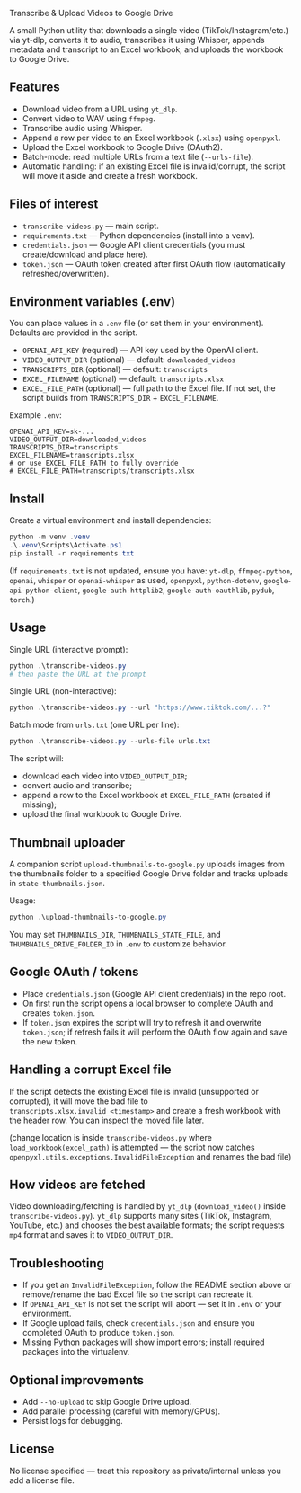 Transcribe & Upload Videos to Google Drive

A small Python utility that downloads a single video (TikTok/Instagram/etc.) via yt-dlp, converts it to audio, transcribes it using Whisper, appends metadata and transcript to an Excel workbook, and uploads the workbook to Google Drive.

## Features
- Download video from a URL using `yt_dlp`.
- Convert video to WAV using `ffmpeg`.
- Transcribe audio using Whisper.
- Append a row per video to an Excel workbook (`.xlsx`) using `openpyxl`.
- Upload the Excel workbook to Google Drive (OAuth2).
- Batch-mode: read multiple URLs from a text file (`--urls-file`).
- Automatic handling: if an existing Excel file is invalid/corrupt, the script will move it aside and create a fresh workbook.

## Files of interest
- `transcribe-videos.py` — main script.
- `requirements.txt` — Python dependencies (install into a venv).
- `credentials.json` — Google API client credentials (you must create/download and place here).
- `token.json` — OAuth token created after first OAuth flow (automatically refreshed/overwritten).

## Environment variables (.env)
You can place values in a `.env` file (or set them in your environment). Defaults are provided in the script.
- `OPENAI_API_KEY` (required) — API key used by the OpenAI client.
- `VIDEO_OUTPUT_DIR` (optional) — default: `downloaded_videos`
- `TRANSCRIPTS_DIR` (optional) — default: `transcripts`
- `EXCEL_FILENAME` (optional) — default: `transcripts.xlsx`
- `EXCEL_FILE_PATH` (optional) — full path to the Excel file. If not set, the script builds from `TRANSCRIPTS_DIR` + `EXCEL_FILENAME`.

Example `.env`:

```text
OPENAI_API_KEY=sk-...
VIDEO_OUTPUT_DIR=downloaded_videos
TRANSCRIPTS_DIR=transcripts
EXCEL_FILENAME=transcripts.xlsx
# or use EXCEL_FILE_PATH to fully override
# EXCEL_FILE_PATH=transcripts/transcripts.xlsx
```

## Install
Create a virtual environment and install dependencies:

```powershell
python -m venv .venv
.\.venv\Scripts\Activate.ps1
pip install -r requirements.txt
```

(If `requirements.txt` is not updated, ensure you have: `yt-dlp`, `ffmpeg-python`, `openai`, `whisper` or `openai-whisper` as used, `openpyxl`, `python-dotenv`, `google-api-python-client`, `google-auth-httplib2`, `google-auth-oauthlib`, `pydub`, `torch`.)

## Usage
Single URL (interactive prompt):

```powershell
python .\transcribe-videos.py
# then paste the URL at the prompt
```

Single URL (non-interactive):

```powershell
python .\transcribe-videos.py --url "https://www.tiktok.com/...?"
```

Batch mode from `urls.txt` (one URL per line):

```powershell
python .\transcribe-videos.py --urls-file urls.txt
```

The script will:
- download each video into `VIDEO_OUTPUT_DIR`;
- convert audio and transcribe;
- append a row to the Excel workbook at `EXCEL_FILE_PATH` (created if missing);
- upload the final workbook to Google Drive.

## Thumbnail uploader

A companion script `upload-thumbnails-to-google.py` uploads images from the thumbnails folder to a specified Google Drive folder and tracks uploads in `state-thumbnails.json`.

Usage:

```powershell
python .\upload-thumbnails-to-google.py
```

You may set `THUMBNAILS_DIR`, `THUMBNAILS_STATE_FILE`, and `THUMBNAILS_DRIVE_FOLDER_ID` in `.env` to customize behavior.

## Google OAuth / tokens
- Place `credentials.json` (Google API client credentials) in the repo root.
- On first run the script opens a local browser to complete OAuth and creates `token.json`.
- If `token.json` expires the script will try to refresh it and overwrite `token.json`; if refresh fails it will perform the OAuth flow again and save the new token.

## Handling a corrupt Excel file
If the script detects the existing Excel file is invalid (unsupported or corrupted), it will move the bad file to `transcripts.xlsx.invalid_<timestamp>` and create a fresh workbook with the header row. You can inspect the moved file later.

(change location is inside `transcribe-videos.py` where `load_workbook(excel_path)` is attempted — the script now catches `openpyxl.utils.exceptions.InvalidFileException` and renames the bad file)

## How videos are fetched
Video downloading/fetching is handled by `yt_dlp` (`download_video()` inside `transcribe-videos.py`). `yt_dlp` supports many sites (TikTok, Instagram, YouTube, etc.) and chooses the best available formats; the script requests `mp4` format and saves it to `VIDEO_OUTPUT_DIR`.

## Troubleshooting
- If you get an `InvalidFileException`, follow the README section above or remove/rename the bad Excel file so the script can recreate it.
- If `OPENAI_API_KEY` is not set the script will abort — set it in `.env` or your environment.
- If Google upload fails, check `credentials.json` and ensure you completed OAuth to produce `token.json`.
- Missing Python packages will show import errors; install required packages into the virtualenv.

## Optional improvements
- Add `--no-upload` to skip Google Drive upload.
- Add parallel processing (careful with memory/GPUs).
- Persist logs for debugging.

## License
No license specified — treat this repository as private/internal unless you add a license file.



